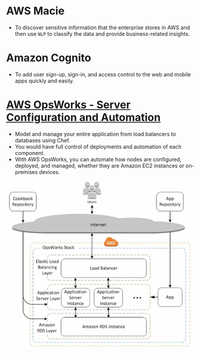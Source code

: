 
# AWS Macie
- To discover sensitive information that the enterprise stores in AWS and then use `NLP` to classify the data and provide business-related insights.

# Amazon Cognito
- To add user sign-up, sign-in, and access control to the web and mobile apps quickly and easily.

# [AWS OpsWorks - Server Configuration and Automation](https://stackshare.io/stackups/amazon-ec2-container-service-vs-aws-opswork)
- Model and manage your entire application from load balancers to databases using Chef.
- You would have full control of deployments and automation of each component.
- With AWS OpsWorks, you can automate how nodes are configured, deployed, and managed, whether they are Amazon EC2 instances or on-premises devices.

![img.png](../../assests/aws_opsworks_img.png)